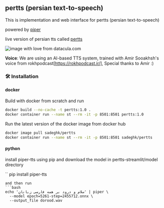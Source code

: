 ## pertts (persian text-to-speech)
This is implementation and web interface for pertts (persian text-to-speech)

powered by [piper](https://github.com/rhasspy/piper)

live version of persian tts called [pertts](https://tts.datacula.com/)

![image](https://github.com/SadeghKrmi/pertts-streamlit/assets/5988663/9b8c751b-d5e7-42eb-9c7f-2516aed6baa6)
with love from datacula.com


**Voice**: We are using an AI-based TTS system, trained with Amir Sooakhsh's voice from rokhpodcast[https://rokhpodcast.ir/], Special thanks to Amir :)

### 🛠️ Installation

#### docker
Build with docker from scratch and run
```bash
docker build --no-cache -t pertts:1.0 .
docker container run --name st --rm -it -p 8501:8501 pertts:1.0
```

Run the latest version of the docker image from docker hub
```bash
docker image pull sadeghk/pertts
docker container run --name st --rm -it -p 8501:8501 sadeghk/pertts
```

#### python
install piper-tts using pip and download the model in pertts-streamlit/model directory

``
pip install piper-tts
```
and then run
```bash
echo 'سلام و درود بر همه فارسی زبانان' | piper \
  --model epoch=5261-step=2455712.onnx \
  --output_file dorood.wav
```



